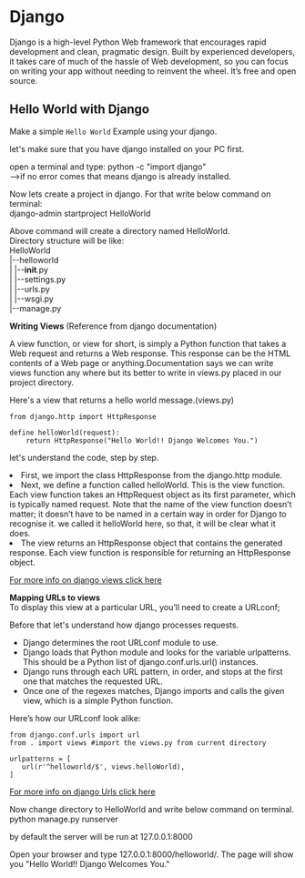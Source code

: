 # Django


Django is a high-level Python Web framework that encourages rapid development and clean, pragmatic design. Built by experienced developers, it takes care of much of the hassle of Web development, so you can focus on writing your app without needing to reinvent the wheel. It’s free and open source.



## Hello World with Django


Make a simple `Hello World` Example using your django.

let's make sure that you have django installed on your PC first.

open a terminal and type: python -c "import django"<br />
-->if no error comes that means django is already installed.

Now lets create a project in django. For that write below command on terminal:<br />
django-admin startproject HelloWorld

Above command will create a directory named HelloWorld.<br />
Directory structure will be like:<br />
HelloWorld<br />
|--helloworld<br />
|  |--**init**.py<br />
|  |--settings.py<br />
|  |--urls.py<br />
|  |--wsgi.py<br />
|--manage.py

**Writing Views** (Reference from django documentation)

A view function, or view for short, is simply a Python function that takes a Web request and returns a Web response. This response can be the HTML contents of a Web page or anything.Documentation says we can write views function any where but its better to write in views.py placed in our project directory.

Here's a view that returns a hello world message.(views.py)

```
from django.http import HttpResponse

define helloWorld(request):
    return HttpResponse("Hello World!! Django Welcomes You.")

```

let's understand the code, step by step.

<li>
First, we import the class HttpResponse from the django.http module.
</li>
<li>
Next, we define a function called helloWorld. This is the view function. Each view function takes an HttpRequest object as its first parameter, which is typically named request.
Note that the name of the view function doesn’t matter; it doesn’t have to be named in a certain way in order for Django to recognise it. we called it helloWorld here, so that, it will be clear what it does.
</li>
<li>
The view returns an HttpResponse object that contains the generated response. Each view function is responsible for returning an HttpResponse object.
</li>

[For more info on django views click here](https://docs.djangoproject.com/en/1.11/topics/http/views/)

**Mapping URLs to views**<br />
To display this view at a particular URL, you’ll need to create a URLconf;

Before that let's understand how django processes requests.

- Django determines the root URLconf module to use.
- Django loads that Python module and looks for the variable urlpatterns. This should be a Python list of django.conf.urls.url() instances.
- Django runs through each URL pattern, in order, and stops at the first one that matches the requested URL.
- Once one of the regexes matches, Django imports and calls the given view, which is a simple Python function.

Here’s how our URLconf look alike:

```
from django.conf.urls import url
from . import views #import the views.py from current directory
    
urlpatterns = [
   url(r'^helloworld/$', views.helloWorld),
]

```

[For more info on django Urls click here](https://docs.djangoproject.com/en/1.11/topics/http/urls/)

Now change directory to HelloWorld and write below command on terminal.<br />
python manage.py runserver

by default the server will be run at 127.0.0.1:8000

Open your browser and type 127.0.0.1:8000/helloworld/. The page will show you "Hello World!! Django Welcomes You."


